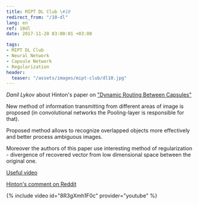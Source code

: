 ```yaml
---
title: MIPT DL Club \#10
redirect_from: "/10-dl"
lang: en
ref: 10dl
date: 2017-11-28 03:00:01 +03:00

tags:
- MIPT DL Club
- Neural Network
- Capsule Network
- Regularization
header:
  teaser: "/assets/images/mipt-club/dl10.jpg"
---
```


_Danil Lykov_ about Hinton's paper on ["Dynamic Routing Between Capsules"](https://arxiv.org/abs/1710.09829)

New method of information transmitting from different areas of image is proposed (in convolutional networks the Pooling-layer is responsible for that).

Proposed method allows to recognize overlapped objects more effectively and better process ambiguous images.

Moreover the authors of this paper use interesting method of regularization - divergence of recovered vector from low dimensional space between the original one.

[Useful video](https://www.youtube.com/watch?v=pPN8d0E3900)

[Hinton's comment on Reddit](https://www.reddit.com/r/MachineLearning/comments/7ew7ba/d_capsule_networks_capsnets_tutorial/dq8yc9p/)

{% include video id="8R3gXmh1F0c" provider="youtube" %}
